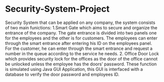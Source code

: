 # Security-System-Project
Security System that can be applied on any company, the system consists of two main funictions: 
1.Smart Gate which aims to secure and organize the entrance of the company. The gate entrance is divided into two panels one for the employees and the other is for customers. The employees can enter through the smart entrance after entering his ID on the employees panel. For the customer, he can enter through the smart entrance and request a number in the queue according to the service he needs.
2. Office Door Lock which provides security lock for the offices as the door of the office cannot be unlocked unless the employee has the doors’ password.
These function is simulated using Java GUI Application, this GUI is interfaced with a database to verify the door password and employees ID. 
